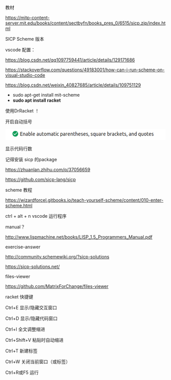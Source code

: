 

教材

https://mitp-content-server.mit.edu/books/content/sectbyfn/books_pres_0/6515/sicp.zip/index.html

SICP Scheme 版本

vscode 配置：

https://blog.csdn.net/qq1097759441/article/details/129171686

https://stackoverflow.com/questions/49183001/how-can-i-run-scheme-on-visual-studio-code

https://blog.csdn.net/weixin_40827685/article/details/109751129

- sudo apt-get install mit-scheme
- **sudo apt install racket**



使用DrRacket ！



开启自动括号

![image-20240213180559087](0-prepare.assets/image-20240213180559087.png)

显示代码行数





记得安装 sicp 的package

https://zhuanlan.zhihu.com/p/37056659

https://github.com/sicp-lang/sicp





scheme 教程

https://wizardforcel.gitbooks.io/teach-yourself-scheme/content/010-enter-scheme.html



ctrl + alt + n  vscode 运行程序



manual？

http://www.lispmachine.net/books/LISP_1.5_Programmers_Manual.pdf



exercise-answer

http://community.schemewiki.org/?sicp-solutions

https://sicp-solutions.net/



files-viewer

https://github.com/MatrixForChange/files-viewer







racket 快捷键

Ctrl+E             显示/隐藏交互窗口

Ctrl+D             显示/隐藏代码窗口

Ctrl+I               全文调整缩进

Ctrl+Shift+V    粘贴时自动缩进

Ctrl+T             新建标签

Ctrl+W            关闭当前窗口（或标签）

Ctrl+R或F5     运行
